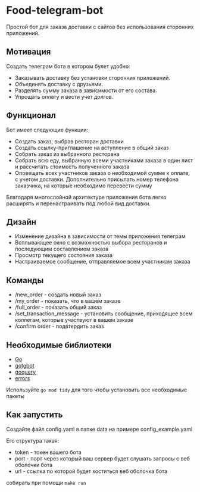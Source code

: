 # Food-telegram-bot

Простой бот для заказа доставки с сайтов без использования сторонних приложений.

## Мотивация

Создать телеграм бота в котором булет удобно:

* Заказывать доставку без установки сторонних приложений.
* Объединять доставку с друзьями.
* Разделять сумму заказа в зависимости от его состава.
* Упрощать оплату и вести учет долгов.

## Функционал

Бот имеет следующие функции:

* Создать заказ, выбрав ресторан доставки
* Создать ссылку-приглашение на вступление в общий заказ
* Собрать заказ из выбранного ресторана
* Собрать всю еду, выбранную всеми участниками заказа в один лист и рассчитать стоимость полученного заказа
* Оповещать всех участников заказа о необходимой сумме к оплате, с учетом доставки. Дополнительно присылать номер телефона заказчика, на которые необходимо перевести сумму

Благодаря многослойной архитектуре приложения бота легко расширять и перенастраивать под любой вид доставки.

## Дизайн

* Изменение дизайна в зависимости от темы приложения телеграм
* Всплывающее окно с возможностью выбора ресторанов и последующим составлением заказа
* Просмотр текущего состояния заказа
* Настраиваемое сообщение, отправляемое всем участникам заказа

## Команды

* /new_order - создать новый заказ
* /my_order - показать, что в вашем заказе
* /full_order - показать общий заказ
* /set_transaction_message - установить сообщение, приходящее всем коллегам, которые участвуют в вашем заказе
* /confirm order - подвтердить заказ


## Необходимые библиотеки
* [Go](https://go.dev/doc/install)
* [gotgbot](https://github.com/PaulSonOfLars/gotgbot)
* [goquery](https://github.com/PuerkitoBio/goquery)
* [errors](https://github.com/pkg/errors)

Используйте `go mod tidy` для того чтобы установить все необходимые пакеты

## Как запустить
Создайте файл config.yaml в папке data на примере config_example.yaml

Его структура такая:
* token - токен вашего бота
* port - порт через который ваш сервер будет слушать запросы с веб оболочки бота
* url - ссылка по которой будет хоститься веб оболочка бота

собирать при помощи `make run`

